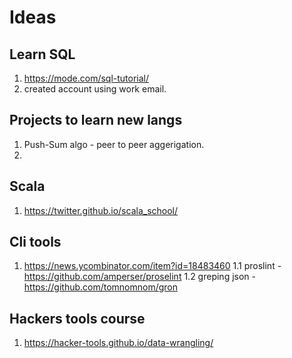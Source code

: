 # Ideas
## Learn SQL
1. https://mode.com/sql-tutorial/
2. created account using work email.

## Projects to learn new langs
1. Push-Sum algo - peer to peer aggerigation.
2. <placeholder>

## Scala
1. https://twitter.github.io/scala_school/

## Cli tools
1. https://news.ycombinator.com/item?id=18483460
1.1 proslint - https://github.com/amperser/proselint
1.2 greping json - https://github.com/tomnomnom/gron

## Hackers tools course
1. https://hacker-tools.github.io/data-wrangling/
